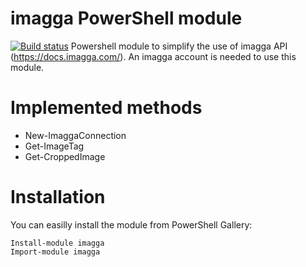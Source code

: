 # imagga PowerShell module
[![Build status](https://ci.appveyor.com/api/projects/status/c1y63ip35wryfidk?svg=true)](https://ci.appveyor.com/project/baldator/imagga)
Powershell module to simplify the use of imagga API (https://docs.imagga.com/). An imagga account is needed to use this module.

# Implemented methods

* New-ImaggaConnection
* Get-ImageTag
* Get-CroppedImage

# Installation

You can easilly install the module from PowerShell Gallery: 
```
Install-module imagga
Import-module imagga
```
